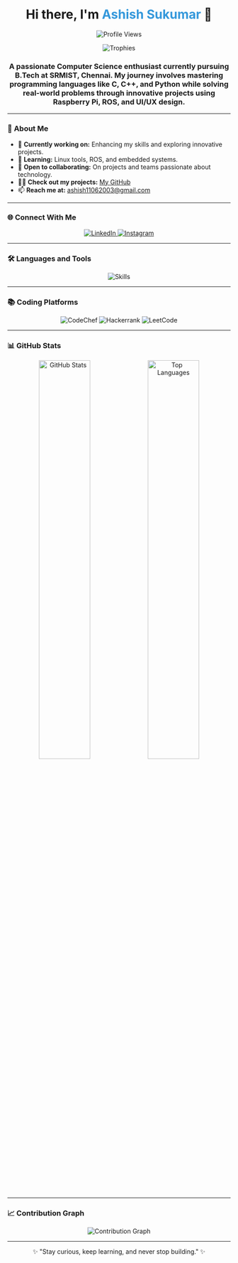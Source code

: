 <h1 align="center">Hi there, I'm <span style="color:#3498db">Ashish Sukumar</span> 👋</h1>

<p align="center">
  <img src="https://komarev.com/ghpvc/?username=Yami1106&label=Profile%20views&color=0e75b6&style=flat" alt="Profile Views" />
</p>

<p align="center">
  <img src="https://github-profile-trophy.vercel.app/?username=Yami1106&theme=onedark&row=1&no-frame=true&margin-w=15" alt="Trophies" />
</p>

<h3 align="center">A passionate Computer Science enthusiast currently pursuing B.Tech at SRMIST, Chennai. My journey involves mastering programming languages like C, C++, and Python while solving real-world problems through innovative projects using Raspberry Pi, ROS, and UI/UX design.</h3>

---

### 🌟 **About Me**

- 🔭 **Currently working on:** Enhancing my skills and exploring innovative projects.
- 🌱 **Learning:** Linux tools, ROS, and embedded systems.
- 👯 **Open to collaborating:** On projects and teams passionate about technology.
- 👨‍💻 **Check out my projects:** [My GitHub](https://github.com/Yami1106)
- 📫 **Reach me at:** ashish11062003@gmail.com

---

### 🌐 **Connect With Me**

<p align="center">
  <a href="https://www.linkedin.com/in/ashish-sukumar-086663272/" target="_blank">
    <img src="https://img.shields.io/badge/LinkedIn-0A66C2?style=for-the-badge&logo=linkedin&logoColor=white" alt="LinkedIn" />
  </a>
  <a href="https://www.instagram.com/y11ami06/" target="_blank">
    <img src="https://img.shields.io/badge/Instagram-E4405F?style=for-the-badge&logo=instagram&logoColor=white" alt="Instagram" />
  </a>
</p>

---

### 🛠 **Languages and Tools**

<p align="center">
  <img src="https://skillicons.dev/icons?i=c,cpp,python,arduino,raspberrypi,git,github,figma,js,html,css,react,nodejs,linux,mysql,sqlite,vscode,autocad,ros,ubuntu,redhat,sklearn,tensorflow,docker,anaconda,jenkins,kubernetes,bash,aws" alt="Skills" />
</p>

---

### 📚 **Coding Platforms**

<p align="center">
  <img src="https://img.shields.io/badge/CodeChef-%23964B00.svg?style=for-the-badge&logo=CodeChef&logoColor=white" alt="CodeChef" />
  <img src="https://img.shields.io/badge/-Hackerrank-2EC866?style=for-the-badge&logo=HackerRank&logoColor=white" alt="Hackerrank" />
  <img src="https://img.shields.io/badge/LeetCode-000000?style=for-the-badge&logo=LeetCode&logoColor=#d16c06" alt="LeetCode" />
</p>

---

### 📊 **GitHub Stats**

<p align="center">
  <img src="https://github-readme-stats.vercel.app/api?username=Yami1106&theme=tokyonight&count_private=true&include_all_commits=true&show_icons=true&custom_title=GitHub%20Stats%20%F0%9F%8F%86" width="48%" alt="GitHub Stats" />
  <img src="https://github-readme-stats.vercel.app/api/top-langs/?username=Yami1106&theme=tokyonight&layout=compact&langs_count=10&custom_title=Most%20Used%20Languages%20%F0%9F%94%A7" width="48%" alt="Top Languages" />
</p>

---

### 📈 **Contribution Graph**

<p align="center">
  <img src="https://github-readme-activity-graph.vercel.app/graph?username=Yami1106&theme=github-compact" alt="Contribution Graph" />
</p>

---

<p align="center">✨ "Stay curious, keep learning, and never stop building." ✨</p>
